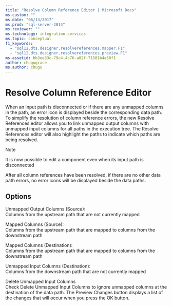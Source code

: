 ```yaml
---
title: "Resolve Column Reference Editor | Microsoft Docs"
ms.custom: ""
ms.date: "06/13/2017"
ms.prod: "sql-server-2014"
ms.reviewer: ""
ms.technology: integration-services
ms.topic: conceptual
f1_keywords: 
  - "sql12.dts.designer.resolvereferences.mapper.F1"
  - "sql12.dts.designer.resolvereferences.preview.F1"
ms.assetid: bb3ee33c-79c4-4c76-a82f-71581b4a60f1
author: chugugrace
ms.author: chugu
---
```

# Resolve Column Reference Editor
  When an input path is disconnected or if there are any unmapped columns in the path, an error icon is displayed beside the corresponding data path. To simplify the resolution of column reference errors, the new Resolve References editor allows you to link unmapped output columns with unmapped input columns for all paths in the execution tree. The Resolve References editor will also highlight the paths to indicate which paths are being resolved.  
  
> [!NOTE]  
>  It is now possible to edit a component even when its input path is disconnected  
  
 After all column references have been resolved, if there are no other data path errors, no error icons will be displayed beside the data paths.  
  
## Options  
 Unmapped Output Columns (Source):  
 Columns from the upstream path that are not currently mapped  
  
 Mapped Columns (Source):  
 Columns from the upstream path that are mapped to columns from the downstream path  
  
 Mapped Columns (Destination):  
 Columns from the upstream path that are mapped to columns from the downstream path  
  
 Unmapped Input Columns (Destination):  
 Columns from the downstream path that are not currently mapped  
  
 Delete Unmapped Input Columns  
 Check Delete Unmapped Input Columns to ignore unmapped columns at the destination of the data path. The Preview Changes button displays a list of the changes that will occur when you press the OK button.  
  
  
